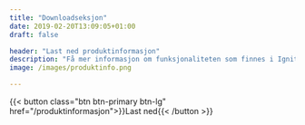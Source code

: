 ```yaml
---
title: "Downloadseksjon"
date: 2019-02-20T13:09:05+01:00
draft: false

header: "Last ned produktinformasjon"
description: "Få mer informasjon om funksjonaliteten som finnes i Ignite Analytics og hvordan plattformen kan hjelpe deg og din virksomhet"
image: /images/produktinfo.png

---
```

{{< button class="btn btn-primary btn-lg" href="/produktinformasjon">}}Last ned<i class="fas fa-download btn-icon"></i>{{< /button >}}